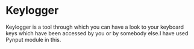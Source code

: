 # Keylogger
Keylogger is a tool through which you can have a look to your keyboard keys which have been accessed by you or by somebody else.I have used Pynput module in this.
